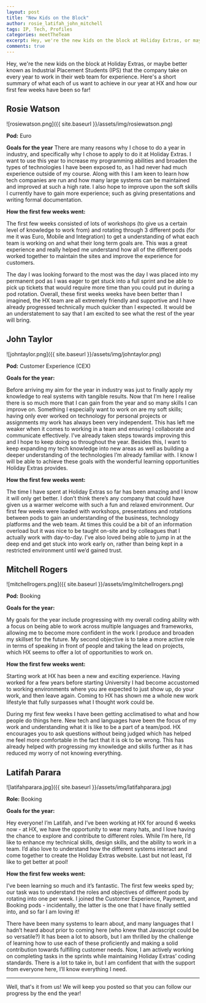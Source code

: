 ```yaml
---
layout: post
title: "New Kids on the Block"
author: rosie_latifah_john_mitchell
tags: IP, Tech, Profiles
categories: meetTheTeam
excerpt: Hey, we're the new kids on the block at Holiday Extras, or maybe better known as Industrial Placement Students (IPS) that the company take on every year to work in their web team for experience. Here's a short summary of what each of us want to achieve in our year at HX and how our first few weeks have been so far!
comments: true 
---
```


Hey, we're the new kids on the block at Holiday Extras, or maybe better known as Industrial Placement Students (IPS) that the company take on every year to work in their web team for experience. Here's a short summary of what each of us want to achieve in our year at HX and how our first few weeks have been so far!

## Rosie Watson

![rosiewatson.png]({{ site.baseurl }}/assets/img/rosiewatson.png)

**Pod:** Euro

**Goals for the year** 
There are many reasons why I chose to do a year in industry, and specifically why I chose to apply to do it at Holiday Extras. I want to use this year to increase my programming abilities and broaden the types of technologies I have been exposed to, as I had never had much experience outside of my course. Along with this I am keen to learn how tech companies are run and how many large systems can be maintained and improved at such a high rate. I also hope to improve upon the soft skills I currently have to gain more experience; such as giving presentations and writing formal documentation.


**How the first few weeks went:**

The first few weeks consisted of lots of workshops (to give us a certain level of knowledge to work from) and rotating through 3 different pods (for me it was Euro, Mobile and Integration) to get a understanding of what each team is working on and what their long term goals are. This was a great experience and really helped me understand how all of the different pods worked together to maintain the sites and improve the experience for customers. 

The day I was looking forward to the most was the day I was placed into my permanent pod as I was eager to get stuck into a full sprint and be able to pick up tickets that would require more time than you could put in during a pod rotation. Overall, these first weeks weeks have been better than I imagined, the HX team are all extremely friendly and supportive and I have already progressed technically much quicker than I expected. It would be an understatement to say that I am excited to see what the rest of the year will bring.

## John Taylor

![johntaylor.png]({{ site.baseurl }}/assets/img/johntaylor.png)

**Pod:** Customer Experience (CEX)

**Goals for the year:** 

Before arriving my aim for the year in industry was just to finally apply my knowledge to real systems with tangible results. Now that I’m here I realise there is so much more that I can gain from the year and so many skills I can improve on. Something I especially want to work on are my soft skills; having only ever worked on technology for personal projects or assignments my work has always been very independent. This has left me weaker when it comes to working in a team and ensuring I collaborate and communicate effectively. I’ve already taken steps towards improving this and I hope to keep doing so throughout the year. Besides this, I want to keep expanding my tech knowledge into new areas as well as building a deeper understanding of the technologies I’m already familiar with. I know I will be able to achieve these goals with the wonderful learning opportunities Holiday Extras provides. 

**How the first few weeks went:**

The time I have spent at Holiday Extras so far has been amazing and I know it will only get better. I don’t think there’s any company that could have given us a warmer welcome with such a fun and relaxed environment. Our first few weeks were loaded with workshops, presentations and rotations between pods to gain an understanding of the business, technology platforms and the web team. At times this could be a bit of an information overload but it was nice to be taught on-site and by colleagues that I actually work with day-to-day. I’ve also loved being able to jump in at the deep end and get stuck into work early on, rather than being kept in a restricted environment until we’d gained trust. 


## Mitchell Rogers

![mitchellrogers.png]({{ site.baseurl }}/assets/img/mitchellrogers.png)

**Pod:** Booking

**Goals for the year:** 

My goals for the year include progressing with my overall coding ability with a focus on being able to work across multiple languages and frameworks, allowing me to become more confident in the work I produce and broaden my skillset for the future. My second objective is to take a more active role in terms of speaking in front of people and taking the lead on projects, which HX seems to offer a lot of opportunities to work on.

**How the first few weeks went:**

Starting work at HX has been a new and exciting experience. Having worked for a few years before starting University I had become accustomed to working environments where you are expected to just show up, do your work, and then leave again. Coming to HX has shown me a whole new work lifestyle that fully surpasses what I thought work could be.

During my first few weeks I have been getting acclimatised to what and how people do things here. New tech and languages have been the focus of my work and understanding what it is like to be a part of a team/pod. HX encourages you to ask questions without being judged which has helped me feel more comfortable in the fact that it is ok to be wrong. This has already helped with progressing my knowledge and skills further as it has reduced my worry of not knowing everything.

## Latifah Parara

![latifahparara.jpg]({{ site.baseurl }}/assets/img/latifahparara.jpg)

**Role:**
Booking

**Goals for the year:**

Hey everyone! I’m Latifah, and I’ve been working at HX for around 6 weeks now - at HX, we have the opportunity to wear many hats, and I love having the chance to explore and contribute to different roles. While I’m here, I’d like to enhance my technical skills, design skills, and the ability to work in a team. I’d also love to understand how the different systems interact and come together to create the Holiday Extras website. Last but not least, I’d like to get better at pool!


**How the first few weeks went:**

I’ve been learning so much and it’s fantastic. The first few weeks sped by; our task was to understand the roles and objectives of different pods by rotating into one per week. I joined the Customer Experience, Payment, and Booking pods - incidentally, the latter is the one that I have finally settled into, and so far I am loving it! 

There have been many systems to learn about, and many languages that I hadn’t heard about prior to coming here (who knew that Javascript could be so versatile?) It has been a lot to absorb, but I am thrilled by the challenge of learning how to use each of these proficiently and making a solid contribution towards fulfilling customer needs.
Now, I am actively working on completing tasks in the sprints while maintaining Holiday Extras’ coding standards. There is a lot to take in, but I am confident that with the support from everyone here, I’ll know everything I need.  


---

Well, that's it from us! We will keep you posted so that you can follow our progress by the end the year!
